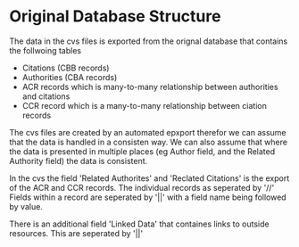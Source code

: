 # Original Database Structure

The data in the cvs files is exported from the orignal database that contains the follwoing tables

- Citations (CBB records)
- Authorities (CBA records)
- ACR records which is many-to-many relationship between authorities and citations
- CCR record which is a many-to-many relationship between ciation records

The cvs files are created by an automated epxport therefor we can assume that the data is handled in a consisten way. We can also assume that where the data is presented in multiple places (eg Author field, and the Related Authority field) the data is consistent.

In the cvs the field 'Related Authorites' and 'Reclated Citations' is the export of the ACR and CCR records. The individual records as seperated by '//' Fields within a record are seperated by '||' with a field name being followed by value. 

There is an additional field 'Linked Data' that containes links to outside resources. This are seperated by '||'